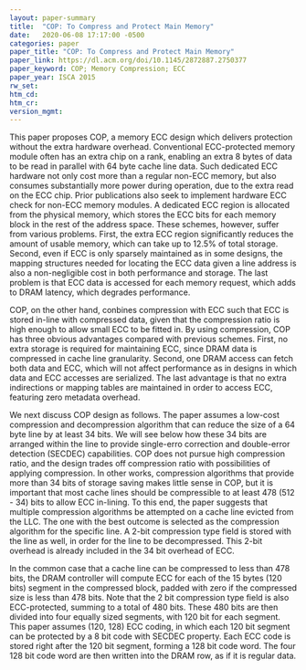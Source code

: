 ```yaml
---
layout: paper-summary
title:  "COP: To Compress and Protect Main Memory"
date:   2020-06-08 17:17:00 -0500
categories: paper
paper_title: "COP: To Compress and Protect Main Memory"
paper_link: https://dl.acm.org/doi/10.1145/2872887.2750377
paper_keyword: COP; Memory Compression; ECC
paper_year: ISCA 2015
rw_set:
htm_cd:
htm_cr:
version_mgmt:
---
```


This paper proposes COP, a memory ECC design which delivers protection without the extra hardware overhead. 
Conventional ECC-protected memory module often has an extra chip on a rank, enabling an extra 8 bytes of data to be read
in parallel with 64 byte cache line data. Such dedicated ECC hardware not only cost more than a regular non-ECC memory,
but also consumes substantially more power during operation, due to the extra read on the ECC chip.
Prior publications also seek to implement hardware ECC check for non-ECC memory modules. A dedicated ECC region is 
allocated from the physical memory, which stores the ECC bits for each memory block in the rest of the address space.
These schemes, however, suffer from various problems. First, the extra ECC region significantly reduces the amount of 
usable memory, which can take up to 12.5% of total storage. Second, even if ECC is only sparsely maintained as in 
some designs, the mapping structures needed for locating the ECC data given a line address is also a non-negligible 
cost in both performance and storage. The last problem is that ECC data is accessed for each memory request, which
adds to DRAM latency, which degrades performance.

COP, on the other hand, conbines compression with ECC such that ECC is stored in-line with compressed data, given that
the compression ratio is high enough to allow small ECC to be fitted in. By using compression, COP has three obvious
advantages compared with previous schemes. First, no extra storage is required for maintaining ECC, since DRAM data
is compressed in cache line granularity. Second, one DRAM access can fetch both data and ECC, which will not affect
performance as in designs in which data and ECC accesses are serialized. The last advantage is that no extra indirections
or mapping tables are maintained in order to access ECC, featuring zero metadata overhead. 

We next discuss COP design as follows. The paper assumes a low-cost compression and decompression algorithm that can 
reduce the size of a 64 byte line by at least 34 bits. We will see below how these 34 bits are arranged within the line
to provide single-erro correction and double-error detection (SECDEC) capabilities. COP does not pursue high compression
ratio, and the design trades off compression ratio with possibilities of applying compression. In other works, compression
algorithms that provide more than 34 bits of storage saving makes little sense in COP, but it is important that most
cache lines should be compressible to at least 478 (512 - 34) bits to allow ECC in-lining. To this end, the paper suggests
that multiple compression algorithms be attempted on a cache line evicted from the LLC. The one with the best outcome is 
selected as the compression algorithm for the specific line. A 2-bit compression type field is stored with the line 
as well, in order for the line to be decompressed. This 2-bit overhead is already included in the 34 bit overhead of ECC.

In the common case that a cache line can be compressed to less than 478 bits, the DRAM controller will compute ECC
for each of the 15 bytes (120 bits) segment in the compressed block, padded with zero if the compressed size is less
than 478 bits. Note that the 2 bit compression type field is also ECC-protected, summing to a total of 480 bits. 
These 480 bits are then divided into four equally sized segments, with 120 bit for each segment.
This paper assumes (120, 128) ECC coding, in which each 120 bit segment can be protected by a 8 bit 
code with SECDEC property. Each ECC code is stored right after the 120 bit segment, forming a 128 bit code word.
The four 128 bit code word are then written into the DRAM row, as if it is regular data.